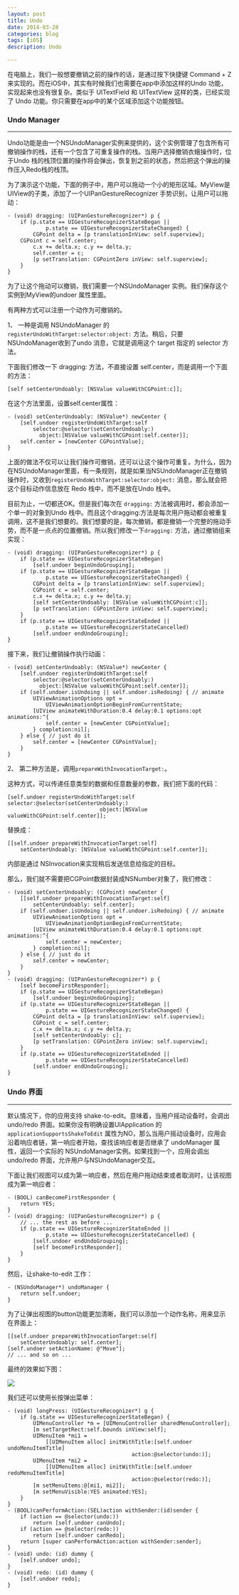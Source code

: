 ```yaml
---
layout: post
title: Undo
date: 2014-03-28
categories: blog
tags: [iOS]
description: Undo

---
```


在电脑上，我们一般想要撤销之前的操作的话，是通过按下快捷键 Command + Z 来实现的。而在iOS中，其实有时候我们也需要在app中添加这样的Undo 功能，实现起来也没有很复杂。类似于 UITextField 和 UITextView 这样的类，已经实现了 Undo 功能。你只需要在app中的某个区域添加这个功能按钮。

### Undo Manager

* * *

Undo功能是由一个NSUndoManager实例来提供的，这个实例管理了包含所有可撤销操作的栈，还有一个包含了可重复操作的栈。当用户选择撤销衣蛾操作时，位于Undo 栈的栈顶位置的操作将会弹出，恢复到之前的状态，然后把这个弹出的操作压入Redo栈的栈顶。

为了演示这个功能，下面的例子中，用户可以拖动一个小的矩形区域。MyView是UIView的子类，添加了一个UIPanGestureRecognizer 手势识别，让用户可以拖动：

    - (void) dragging: (UIPanGestureRecognizer*) p {
        if (p.state == UIGestureRecognizerStateBegan ||
                p.state == UIGestureRecognizerStateChanged) {
            CGPoint delta = [p translationInView: self.superview];
        CGPoint c = self.center;
            c.x += delta.x; c.y += delta.y;
            self.center = c;
            [p setTranslation: CGPointZero inView: self.superview];
        } 
    }
    

为了让这个拖动可以撤销，我们需要一个NSUndoManager 实例。我们保存这个实例到MyView的undoer 属性里面。

有两种方式可以注册一个动作为可撤销的。

1、 一种是调用 NSUndoManager 的 `registerUndoWithTarget:selector:object:` 方法。稍后，只要NSUndoManager收到了undo 消息，它就是调用这个 target 指定的 selector 方法。

下面我们修改一下 dragging: 方法，不直接设置 self.center，而是调用一个下面的方法：

    [self setCenterUndoably: [NSValue valueWithCGPoint:c]];
    

在这个方法里面，设置self.center属性：

    - (void) setCenterUndoably: (NSValue*) newCenter {
        [self.undoer registerUndoWithTarget:self
            selector:@selector(setCenterUndoably:)
              object:[NSValue valueWithCGPoint:self.center]];
        self.center = [newCenter CGPointValue];
    }
    

上面的做法不仅可以让我们操作可撤销，还可以让这个操作可重复。为什么，因为在NSUndoManager里面，有一条规则，就是如果当NSUndoManager正在撤销操作时，又收到`registerUndoWithTarget:selector:object:` 消息，那么就会把这个目标动作信息放在 Redo 栈中，而不是放在Undo 栈中。

目前为止，一切都还OK。但是我们每次在 `dragging:` 方法被调用时，都会添加一个单一的对象到Undo 栈中。而且这个dragging:方法是每次用户拖动都会被重复调用，这不是我们想要的。我们想要的是，每次撤销，都是撤销一个完整的拖动手势，而不是一点点的位置撤销。所以我们修改一下`dragging:` 方法，通过撤销组来实现：

    - (void) dragging: (UIPanGestureRecognizer*) p {
        if (p.state == UIGestureRecognizerStateBegan)
            [self.undoer beginUndoGrouping];
        if (p.state == UIGestureRecognizerStateBegan ||
                p.state == UIGestureRecognizerStateChanged) {
            CGPoint delta = [p translationInView: self.superview];
            CGPoint c = self.center;
            c.x += delta.x; c.y += delta.y;
            [self setCenterUndoably: [NSValue valueWithCGPoint:c]];
            [p setTranslation: CGPointZero inView: self.superview];
        }
        if (p.state == UIGestureRecognizerStateEnded || 
                p.state == UIGestureRecognizerStateCancelled)
            [self.undoer endUndoGrouping];
    }
    

接下来，我们让撤销操作执行动画：

    - (void) setCenterUndoably: (NSValue*) newCenter {
        [self.undoer registerUndoWithTarget:self
            selector:@selector(setCenterUndoably:)
              object:[NSValue valueWithCGPoint:self.center]];
        if (self.undoer.isUndoing || self.undoer.isRedoing) { // animate
            UIViewAnimationOptions opt =
                UIViewAnimationOptionBeginFromCurrentState;
            [UIView animateWithDuration:0.4 delay:0.1 options:opt animations:^{
                self.center = [newCenter CGPointValue];
            } completion:nil];
        } else { // just do it
            self.center = [newCenter CGPointValue];
        } 
    }
    

2、 第二种方法是，调用`prepareWithInvocationTarget:`。

这种方式，可以传递任意类型的数据和任意数量的参数，我们把下面的代码：

    [self.undoer registerUndoWithTarget:self selector:@selector(setCenterUndoably:) 
                                 object:[NSValue valueWithCGPoint:self.center]];
    

替换成：

    [[self.undoer prepareWithInvocationTarget:self]
        setCenterUndoably: [NSValue valueWithCGPoint:self.center]];
    

内部是通过 NSInvocation来实现稍后发送信息给指定的目标。

那么，我们就不需要把CGPoint数据封装成NSNumber对象了，我们修改：

    - (void) setCenterUndoably: (CGPoint) newCenter {
        [[self.undoer prepareWithInvocationTarget:self]
            setCenterUndoably: self.center];
        if (self.undoer.isUndoing || self.undoer.isRedoing) { // animate
            UIViewAnimationOptions opt =
                UIViewAnimationOptionBeginFromCurrentState;
            [UIView animateWithDuration:0.4 delay:0.1 options:opt animations:^{
                self.center = newCenter;
            } completion:nil];
        } else { // just do it
            self.center = newCenter;
        }
    }
    - (void) dragging: (UIPanGestureRecognizer*) p {
        [self becomeFirstResponder];
        if (p.state == UIGestureRecognizerStateBegan)
            [self.undoer beginUndoGrouping];
        if (p.state == UIGestureRecognizerStateBegan ||
                p.state == UIGestureRecognizerStateChanged) {
            CGPoint delta = [p translationInView: self.superview];
            CGPoint c = self.center;
            c.x += delta.x; c.y += delta.y;
            [self setCenterUndoably: c];
            [p setTranslation: CGPointZero inView: self.superview];
        }
        if (p.state == UIGestureRecognizerStateEnded ||
                p.state == UIGestureRecognizerStateCancelled)
            [self.undoer endUndoGrouping];
    }
    

### Undo 界面

* * *

默认情况下，你的应用支持 shake-to-edit。意味着，当用户摇动设备时，会调出 undo/redo 界面。如果你没有明确设置UIApplication 的 `applicationSupportsShakeToEdit` 属性为NO，那么当用户摇动设备时，应用会沿着响应者链，第一响应者开始，查找该响应者是否继承了 undoManager 属性，返回一个实际的 NSUndoManager实例。如果找到一个，应用会调出undo/redo 界面，允许用户与NSUndoManager交互。

下面让我们视图可以成为第一响应者，然后在用户拖动结束或者取消时，让该视图成为第一响应者：

    - (BOOL) canBecomeFirstResponder {
        return YES;
    }
    - (void) dragging: (UIPanGestureRecognizer*) p {
        // ... the rest as before ...
        if (p.state == UIGestureRecognizerStateEnded ||
                p.state == UIGestureRecognizerStateCancelled) {
            [self.undoer endUndoGrouping];
            [self becomeFirstResponder];
        } 
    }
    

然后，让shake-to-edit 工作：

    - (NSUndoManager*) undoManager {
        return self.undoer;
    }
    

为了让弹出视图的button功能更加清晰，我们可以添加一个动作名称，用来显示在界面上：

    [[self.undoer prepareWithInvocationTarget:self]
        setCenterUndoably: self.center];
    [self.undoer setActionName: @"Move"];
    // ... and so on ...
    

最终的效果如下图：

![][1]

我们还可以使用长按弹出菜单：

    - (void) longPress: (UIGestureRecognizer*) g {
        if (g.state == UIGestureRecognizerStateBegan) {
            UIMenuController *m = [UIMenuController sharedMenuController];
            [m setTargetRect:self.bounds inView:self];
            UIMenuItem *mi1 =
                [[UIMenuItem alloc] initWithTitle:[self.undoer undoMenuItemTitle]
                                           action:@selector(undo:)];
            UIMenuItem *mi2 =
                [[UIMenuItem alloc] initWithTitle:[self.undoer redoMenuItemTitle]
                                           action:@selector(redo:)];
            [m setMenuItems:@[mi1, mi2]];
            [m setMenuVisible:YES animated:YES];
        }
    }
    - (BOOL)canPerformAction:(SEL)action withSender:(id)sender {
        if (action == @selector(undo:))
            return [self.undoer canUndo];
        if (action == @selector(redo:))
            return [self.undoer canRedo];
        return [super canPerformAction:action withSender:sender];
    }
    - (void) undo: (id) dummy {
        [self.undoer undo];
    }
    - (void) redo: (id) dummy {
        [self.undoer redo];
    }

 [1]: /assets/images/2014/03-28-1.png